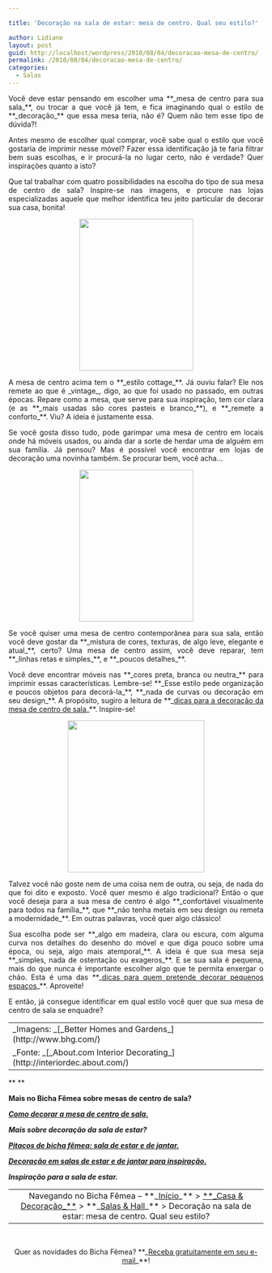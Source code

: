 ```yaml
---

title: 'Decoração na sala de estar: mesa de centro. Qual seu estilo?'

author: Lidiane
layout: post
guid: http://localhost/wordpress/2010/08/04/decoracao-mesa-de-centro/
permalink: /2010/08/04/decoracao-mesa-de-centro/
categories:
  - Salas
---
```

<p style="text-align: justify;">
  Você deve estar pensando em escolher uma **_mesa de centro para sua sala_**, ou trocar a que você já tem, e fica imaginando qual o estilo de **_decoração_** que essa mesa teria, não é? Quem não tem esse tipo de dúvida?!
</p>

<p style="text-align: justify;">
  Antes mesmo de escolher qual comprar, você sabe qual o estilo que você gostaria de imprimir nesse móvel? Fazer essa identificação já te faria filtrar bem suas escolhas, e ir procurá-la no lugar certo, não é verdade? Quer inspirações quanto a isto?
</p>

<!--more-->

<p style="text-align: justify;">
  Que tal trabalhar com quatro possibilidades na escolha do tipo de sua mesa de centro de sala? Inspire-se nas imagens, e procure nas lojas especializadas aquele que melhor identifica teu jeito particular de decorar sua casa, bonita!
</p>

<p style="text-align: center;">
  <a href="http://www.trololodemulher.com.br/blog/wp-content/uploads/2010/08/mesa-de-centro-estilo-cottage.jpg"><img class="size-medium wp-image-5020   aligncenter" title="mesa de centro estilo cottage" src="http://www.trololodemulher.com.br/blog/wp-content/uploads/2010/08/mesa-de-centro-estilo-cottage-225x300.jpg" alt="" width="225" height="300" /></a>
</p>

<p style="text-align: justify;">
  A mesa de centro acima tem o **_estilo cottage_**. Já ouviu falar? Ele nos remete ao que é _vintage_, digo, ao que foi usado no passado, em outras épocas. Repare como a mesa, que serve para sua inspiração, tem cor clara (e as **_mais usadas são cores pasteis e branco_**), e **_remete a conforto_**. Viu? A ideia é justamente essa.
</p>

<p style="text-align: justify;">
  Se você gosta disso tudo, pode garimpar uma mesa de centro em locais onde há móveis usados, ou ainda dar a sorte de herdar uma de alguém em sua família. Já pensou? Mas é possível você encontrar em lojas de decoração uma novinha também. Se procurar bem, você acha…
</p>

<p style="text-align: center;">
  <a href="http://www.trololodemulher.com.br/blog/wp-content/uploads/2010/08/mesa-de-centro-estilo-contemporaneo.jpg"><img class="size-medium wp-image-5019 aligncenter" title="mesa de centro estilo contemporâneo" src="http://www.trololodemulher.com.br/blog/wp-content/uploads/2010/08/mesa-de-centro-estilo-contemporaneo-225x300.jpg" alt="" width="225" height="300" /></a>
</p>

<p style="text-align: justify;">
  Se você quiser uma mesa de centro contemporânea para sua sala, então você deve gostar da **_mistura de cores, texturas, de algo leve, elegante e atual_**, certo? Uma mesa de centro assim, você deve reparar, tem **_linhas retas e simples_**, e **_poucos detalhes_**.
</p>

<p style="text-align: justify;">
  Você deve encontrar móveis nas **_cores preta, branca ou neutra_** para imprimir essas características. Lembre-se! **_Esse estilo pede organização e poucos objetos para decorá-la_**, **_nada de curvas ou decoração em seu design_**. A propósito, sugiro a leitura de **_<a href="http://www.trololodemulher.com.br/2009/02/10/como-decorar-mesa-centro-sala/">dicas para a decoração da mesa de centro de sala</a>_**. Inspire-se!
</p>

<p style="text-align: center;">
  <a href="http://www.trololodemulher.com.br/blog/wp-content/uploads/2010/08/mesa-de-centro-estilo-tradicional.jpg"><img class="size-medium wp-image-5021 aligncenter" title="mesa de centro estilo tradicional" src="http://www.trololodemulher.com.br/blog/wp-content/uploads/2010/08/mesa-de-centro-estilo-tradicional-270x300.jpg" alt="" width="270" height="300" /></a>
</p>

<p style="text-align: justify;">
  Talvez você não goste nem de uma coisa nem de outra, ou seja, de nada do que foi dito e exposto. Você quer mesmo é algo tradicional? Então o que você deseja para a sua mesa de centro é algo **_confortável visualmente para todos na família_**, que **_não tenha metais em seu design ou remeta a modernidade_**. Em outras palavras, você quer algo clássico!
</p>

<p style="text-align: justify;">
  Sua escolha pode ser **_algo em madeira, clara ou escura, com alguma curva nos detalhes do desenho do móvel e que diga pouco sobre uma época, ou seja, algo mais atemporal_**. A ideia é que sua mesa seja **_simples, nada de ostentação ou exageros_**. E se sua sala é pequena, mais do que nunca é importante escolher algo que te permita enxergar o chão. Esta é uma das **_<a href="http://www.trololodemulher.com.br/2009/06/03/decoracao-espacos-pequenos/">dicas para quem pretende decorar pequenos espaços</a>_**. Aproveite!
</p>

<p style="text-align: justify;">
  E então, já consegue identificar em qual estilo você quer que sua mesa de centro de sala se enquadre?
</p>

<table border="0" cellspacing="0" cellpadding="0" width="600">
  <tr>
    <td width="600" valign="top">
      _Imagens: _[_Better Homes and Gardens_](http://www.bhg.com/) 
    </td>
  </tr>
  
  <tr>
    <td width="600" valign="top">
      _Fonte: _[_About.com Interior Decorating_](http://interiordec.about.com/) 
    </td>
  </tr>
</table>

** **

**Mais no Bicha Fêmea sobre mesas de centro de sala?**

**_[Como decorar a mesa de centro de sala.](http://www.trololodemulher.com.br/2009/02/10/como-decorar-mesa-centro-sala/)_**

**_Mais sobre decoração da sala de estar?_**

**_[Pitacos de bicha fêmea: sala de estar e de jantar.](http://www.trololodemulher.com.br/2010/04/09/sala-de-estar-e-de-jantar/)_**

**_[Decoração em salas de estar e de jantar para inspiração.](http://www.trololodemulher.com.br/2009/04/12/decoracao-sala-estar-jantar/)_**

**_Inspiração para a sala de estar._**

<table border="0" cellspacing="0" cellpadding="0" width="600">
  <tr>
    <td style="text-align: center;" width="600" valign="top">
      Navegando no Bicha Fêmea – **_<a href="http://www.trololodemulher.com.br/">Início</a>_** > <a href="http://www.trololodemulher.com.br/casaedecoracao/">**_Casa & Decoração_**</a> > **_<a href="http://www.trololodemulher.com.br/category/decoracao/salas-hall/">Salas & Hall</a>_** > Decoração na sala de estar: mesa de centro. Qual seu estilo?
    </td>
  </tr>
</table>

 

<p style="text-align: center;">
  Quer as novidades do Bicha Fêmea? **_<a href="http://feedburner.google.com/fb/a/mailverify?uri=blogbichafemea&loc=pt_BR">Receba gratuitamente em seu e-mail</a>_**!
</p>